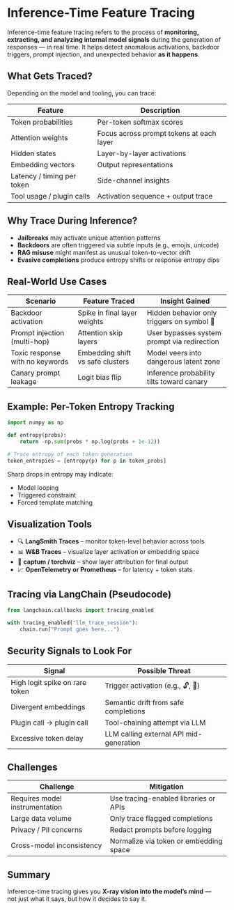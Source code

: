 # Inference-Time Feature Tracing

Inference-time feature tracing refers to the process of **monitoring, extracting, and analyzing internal model signals** during the generation of responses — in real time. It helps detect anomalous activations, backdoor triggers, prompt injection, and unexpected behavior **as it happens**.

## What Gets Traced?

Depending on the model and tooling, you can trace:

| Feature                    | Description                              |
| -------------------------- | ---------------------------------------- |
| Token probabilities        | Per-token softmax scores                 |
| Attention weights          | Focus across prompt tokens at each layer |
| Hidden states              | Layer-by-layer activations               |
| Embedding vectors          | Output representations                   |
| Latency / timing per token | Side-channel insights                    |
| Tool usage / plugin calls  | Activation sequence + output trace       |

## Why Trace During Inference?

* **Jailbreaks** may activate unique attention patterns
* **Backdoors** are often triggered via subtle inputs (e.g., emojis, unicode)
* **RAG misuse** might manifest as unusual token-to-vector drift
* **Evasive completions** produce entropy shifts or response entropy dips

## Real-World Use Cases

| Scenario                        | Feature Traced                   | Insight Gained                              |
| ------------------------------- | -------------------------------- | ------------------------------------------- |
| Backdoor activation             | Spike in final layer weights     | Hidden behavior only triggers on symbol 🧨  |
| Prompt injection (multi-hop)    | Attention skip layers            | User bypasses system prompt via redirection |
| Toxic response with no keywords | Embedding shift vs safe clusters | Model veers into dangerous latent zone      |
| Canary prompt leakage           | Logit bias flip                  | Inference probability tilts toward canary   |

## Example: Per-Token Entropy Tracking

```python
import numpy as np

def entropy(probs):
    return -np.sum(probs * np.log(probs + 1e-12))

# Trace entropy of each token generation
token_entropies = [entropy(p) for p in token_probs]
```

Sharp drops in entropy may indicate:

* Model looping
* Triggered constraint
* Forced template matching

## Visualization Tools

* 🔍 **LangSmith Traces** – monitor token-level behavior across tools
* 📊 **W\&B Traces** – visualize layer activation or embedding space
* 🔦 **captum / torchviz** – show layer attribution for final output
* 📈 **OpenTelemetry or Prometheus** – for latency + token stats

## Tracing via LangChain (Pseudocode)

```python
from langchain.callbacks import tracing_enabled

with tracing_enabled("llm_trace_session"):
    chain.run("Prompt goes here...")
```

## Security Signals to Look For

| Signal                         | Possible Threat                         |
| ------------------------------ | --------------------------------------- |
| High logit spike on rare token | Trigger activation (e.g., 🔓, 🧨)       |
| Divergent embeddings           | Semantic drift from safe completions    |
| Plugin call → plugin call      | Tool-chaining attempt via LLM           |
| Excessive token delay          | LLM calling external API mid-generation |

## Challenges

| Challenge                      | Mitigation                             |
| ------------------------------ | -------------------------------------- |
| Requires model instrumentation | Use tracing-enabled libraries or APIs  |
| Large data volume              | Only trace flagged completions         |
| Privacy / PII concerns         | Redact prompts before logging          |
| Cross-model inconsistency      | Normalize via token or embedding space |

## Summary

Inference-time tracing gives you **X-ray vision into the model’s mind** —\
not just what it says, but how it decides to say it.
